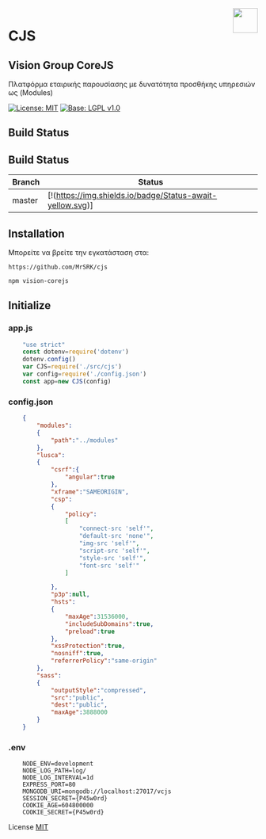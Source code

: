 <img src="https://www.visionadv.gr/images/logo-new.png" align="right"  height="50"/>

# CJS
## Vision Group CoreJS

Πλατφόρμα εταιρικής παρουσίασης με δυνατότητα προσθήκης υπηρεσιών ως (Modules)

[![License: MIT](https://img.shields.io/badge/License-MIT-blue.svg)](https://github.com/MrSRK/cjs/blob/master/readme.md) [![Base: LGPL v1.0](https://img.shields.io/badge/Author-Vision%20Web-red.svg)](https://web.visionadv.gr)

## Build Status
## Build Status
| Branch | Status |
|--------|------------|
| master | [!(https://img.shields.io/badge/Status-await-yellow.svg)]
## Installation
Μπορείτε να βρείτε την εγκατάσταση στα:
```git
https://github.com/MrSRK/cjs
```
```bash
npm vision-corejs
```
## Initialize
### app.js
```javascript
    "use strict"
    const dotenv=require('dotenv')
    dotenv.config()
    var CJS=require('./src/cjs')
    var config=require('./config.json')
    const app=new CJS(config)
```
### config.json
```json
    {
        "modules":
        {
            "path":"../modules"
        },
        "lusca":
        {
            "csrf":{
                "angular":true
            },
            "xframe":"SAMEORIGIN",
            "csp":
            {
                "policy":
                [
                    "connect-src 'self'",
                    "default-src 'none'",
                    "img-src 'self'",
                    "script-src 'self'",
                    "style-src 'self'",
                    "font-src 'self'"
                ]

            },
            "p3p":null,
            "hsts":
            {
                "maxAge":31536000,
                "includeSubDomains":true,
                "preload":true
            },
            "xssProtection":true,
            "nosniff":true,
            "referrerPolicy":"same-origin"
        },
        "sass":
        {
            "outputStyle":"compressed",
            "src":"public",
            "dest":"public",
            "maxAge":3888000
        }
    }
```
### .env
```env
    NODE_ENV=development
    NODE_LOG_PATH=log/
    NODE_LOG_INTERVAL=1d
    EXPRESS_PORT=80
    MONGODB_URI=mongodb://localhost:27017/vcjs
    SESSION_SECRET={P45w0rd}
    COOKIE_AGE=604800000
    COOKIE_SECRET={P45w0rd}
```

License
[MIT](https://github.com/MrSRK/cjs/blob/master/license)
